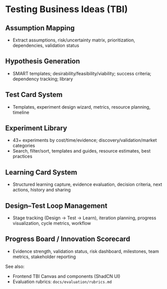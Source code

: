 # Testing Business Ideas (TBI)

## Assumption Mapping

- Extract assumptions, risk/uncertainty matrix, prioritization, dependencies, validation status

## Hypothesis Generation

- SMART templates; desirability/feasibility/viability; success criteria; dependency tracking; library

## Test Card System

- Templates, experiment design wizard, metrics, resource planning, timeline

## Experiment Library

- 43+ experiments by cost/time/evidence; discovery/validation/market categories
- Search, filter/sort, templates and guides, resource estimates, best practices

## Learning Card System

- Structured learning capture, evidence evaluation, decision criteria, next actions, history and sharing

## Design–Test Loop Management

- Stage tracking (Design → Test → Learn), iteration planning, progress visualization, cycle metrics, workflow

## Progress Board / Innovation Scorecard

- Evidence strength, validation status, risk dashboard, milestones, team metrics, stakeholder reporting

See also:

- Frontend TBI Canvas and components (ShadCN UI)
- Evaluation rubrics: `docs/evaluation/rubrics.md`
